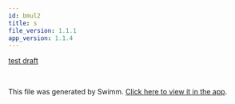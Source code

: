 ```yaml
---
id: bmul2
title: s
file_version: 1.1.1
app_version: 1.1.4
---
```


[test draft](test-draft.3nkxu.sw.md)

<br/>

This file was generated by Swimm. [Click here to view it in the app](https://app.swimm.io/repos/Z2l0aHViJTNBJTNBYmFja2VuZC1zd2ltbSUzQSUzQXJpY2FyZG9sb3Blemc=/docs/bmul2).
